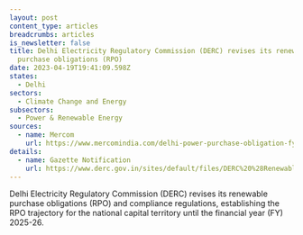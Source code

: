 ```yaml
---
layout: post
content_type: articles
breadcrumbs: articles
is_newsletter: false
title: Delhi Electricity Regulatory Commission (DERC) revises its renewable
  purchase obligations (RPO)
date: 2023-04-19T19:41:09.598Z
states:
  - Delhi
sectors:
  - Climate Change and Energy
subsectors:
  - Power & Renewable Energy
sources:
  - name: Mercom
    url: https://www.mercomindia.com/delhi-power-purchase-obligation-fy26
details:
  - name: Gazette Notification
    url: https://www.derc.gov.in/sites/default/files/DERC%20%28Renewable%20Purchase%20Obligation%20and%20Renewable%20Energy%20Certificate%20Framework%20Implementation%29%20%28First%20Amendment%29%20Regulations%2C%202023.pdf
---
```

Delhi Electricity Regulatory Commission (DERC) revises its renewable purchase obligations (RPO) and compliance regulations, establishing the RPO trajectory for the national capital territory until the financial year (FY) 2025-26.
